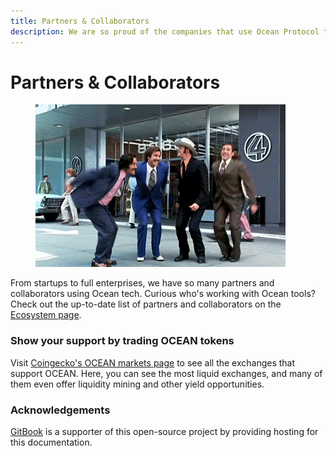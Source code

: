 ```yaml
---
title: Partners & Collaborators
description: We are so proud of the companies that use Ocean Protocol tools!
---
```


# Partners & Collaborators

<figure><img src="../.gitbook/assets/gif/anchorman-teamwork.gif" alt=""><figcaption></figcaption></figure>

From startups to full enterprises, we have so many partners and collaborators using Ocean tech. Curious who's working with Ocean tools? Check out the up-to-date list of partners and collaborators on the [Ecosystem page](https://oceanprotocol.com/ecosystem).

### Show your support by trading OCEAN tokens

Visit [Coingecko's OCEAN markets page](https://www.coingecko.com/en/coins/ocean-protocol#markets) to see all the exchanges that support OCEAN. Here, you can see the most liquid exchanges, and many of them even offer liquidity mining and other yield opportunities.

### Acknowledgements

[GitBook](https://www.gitbook.com/) is a supporter of this open-source project by providing hosting for this documentation.

